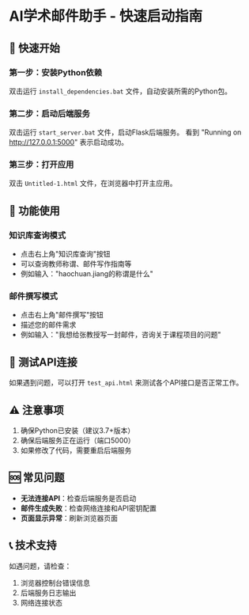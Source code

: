 # AI学术邮件助手 - 快速启动指南

## 🚀 快速开始

### 第一步：安装Python依赖
双击运行 `install_dependencies.bat` 文件，自动安装所需的Python包。

### 第二步：启动后端服务
双击运行 `start_server.bat` 文件，启动Flask后端服务。
看到 "Running on http://127.0.0.1:5000" 表示启动成功。

### 第三步：打开应用
双击 `Untitled-1.html` 文件，在浏览器中打开主应用。

## 📱 功能使用

### 知识库查询模式
- 点击右上角"知识库查询"按钮
- 可以查询教师称谓、邮件写作指南等
- 例如输入："haochuan.jiang的称谓是什么"

### 邮件撰写模式  
- 点击右上角"邮件撰写"按钮
- 描述您的邮件需求
- 例如输入："我想给张教授写一封邮件，咨询关于课程项目的问题"

## 🧪 测试API连接
如果遇到问题，可以打开 `test_api.html` 来测试各个API接口是否正常工作。

## ⚠️ 注意事项
1. 确保Python已安装（建议3.7+版本）
2. 确保后端服务正在运行（端口5000）
3. 如果修改了代码，需要重启后端服务

## 🆘 常见问题
- **无法连接API**：检查后端服务是否启动
- **邮件生成失败**：检查网络连接和API密钥配置
- **页面显示异常**：刷新浏览器页面

## 📞 技术支持
如遇问题，请检查：
1. 浏览器控制台错误信息
2. 后端服务日志输出
3. 网络连接状态
